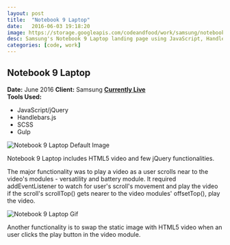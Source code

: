 ```yaml
---
layout: post
title:  "Notebook 9 Laptop"
date:   2016-06-03 19:18:20
image: https://storage.googleapis.com/codeandfood/work/samsung/notebook-9-laptop/notebook-9-thumbnail.png
desc: Samsung's Notebook 9 Laptop landing page using JavaScript, Handlebars.js, SCSS, Gulp.
categories: [code, work]
---
```


<div class="project-description">
	<h2>Notebook 9 Laptop</h2>
	<div class="desc">
		<span><strong>Date:</strong> June 2016</span>
		<span><strong>Client:</strong> Samsung</span>
		<span><strong><a href="http://www.samsung.com/us/explore/notebook-9-laptop/" target="_blank">Currently Live</a></strong></span>
	</div>
	<div class="desc">
		<span><strong>Tools Used:</strong></span>
		<ul>
			<li>JavaScript/jQuery</li>
			<li>Handlebars.js</li>
			<li>SCSS</li>
			<li>Gulp</li>
		</ul>
	</div>
</div>



<div class="project-image">
	<img src="https://storage.googleapis.com/codeandfood/work/samsung/notebook-9-laptop/notebook-9-laptop.png" alt="Notebook 9 Laptop Default Image" />
</div>

<p>Notebook 9 Laptop includes HTML5 video and few jQuery functionalities.</p>

<p>The major functionality was to play a video as a user scrolls near to the video's modules - versatility and battery module. It required addEventListener to watch for user's scroll's movement and play the video if the scroll's scrollTop() gets nearer to the video modules' offsetTop(), play the video.</p>

<div class="project-image">
	<img src="https://storage.googleapis.com/codeandfood/work/samsung/notebook-9-laptop/scroll.gif" alt="Notebook 9 Laptop Gif" />
</div>

<p>Another functionality is to swap the static image with HTML5 video when an user clicks the play button in the video module.</p>